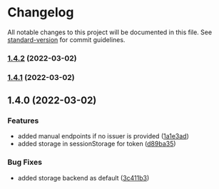 # Changelog

All notable changes to this project will be documented in this file. See [standard-version](https://github.com/conventional-changelog/standard-version) for commit guidelines.

### [1.4.2](https://github.com/openid/AppAuth-JS/compare/v1.4.1...v1.4.2) (2022-03-02)

### [1.4.1](https://github.com/openid/AppAuth-JS/compare/v1.4.0...v1.4.1) (2022-03-02)

## 1.4.0 (2022-03-02)


### Features

* added manual endpoints if no issuer is provided ([1a1e3ad](https://github.com/openid/AppAuth-JS/commit/1a1e3ad193d640ccbed53f6a096bdcef2c38fd7d))
* added storage in sessionStorage for token ([d89ba35](https://github.com/openid/AppAuth-JS/commit/d89ba35e0bb873887c01839f2d008a27ef828dea))


### Bug Fixes

* added storage backend as default ([3c411b3](https://github.com/openid/AppAuth-JS/commit/3c411b342676eb545acafb8beabc677d949e981d))
